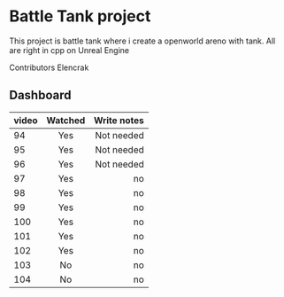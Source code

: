 # Battle Tank project

This project is battle tank where i create a openworld areno with tank. All are right in cpp on Unreal Engine

Contributors
Elencrak

## Dashboard
| video         | Watched           |  Write notes  |
| ------------- |:-----------------:| -------------:|
| 94            | Yes               |Not needed   	|
| 95            | Yes               |Not needed  	|
| 96            | Yes		        |Not needed		|
| 97            | Yes		        |		no		|
| 98            | Yes		        |		no		|
| 99            | Yes		        |		no		|
| 100           | Yes		        |		no		|
| 101           | Yes		        |		no		|
| 102           | Yes		        |		no		|
| 103           | No 		        |		no		|
| 104           | No		        |		no		|